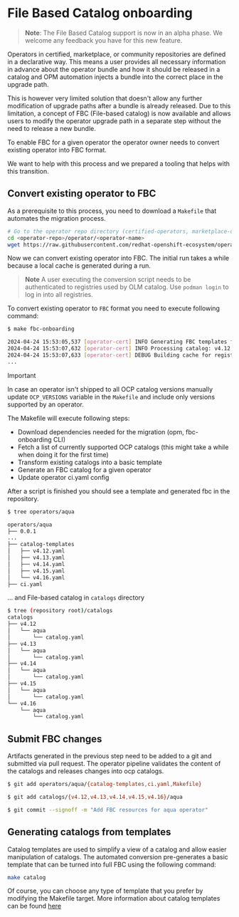 # File Based Catalog onboarding

> **Note**: The File Based Catalog support is now in an alpha phase. We welcome any feedback you have for this new feature.

Operators in certified, marketplace, or community repositories are defined in a declarative way.
This means a user provides all necessary information in advance about the operator bundle and how it
should be released in a catalog and OPM automation injects a bundle into the correct place
in the upgrade path.

This is however very limited solution that doesn't allow any further modification of upgrade
paths after a bundle is already released. Due to this limitation, a concept
of FBC (File-based catalog) is now available and allows users to modify the operator upgrade
path in a separate step without the need to release a new bundle.

To enable FBC for a given operator the operator owner needs to convert
existing operator into FBC format.

We want to help with this process and we prepared a tooling that helps with this transition.

## Convert existing operator to FBC
As a prerequisite to this process, you need to download a `Makefile` that
automates the migration process.

```bash
# Go to the operator repo directory (certified-operators, marketplace-operators, community-operators-prod)
cd <operator-repo>/operator/<operator-name>
wget https://raw.githubusercontent.com/redhat-openshift-ecosystem/operator-pipelines/main/fbc/Makefile
```

Now we can convert existing operator into FBC. The initial run takes a while because
a local cache is generated during a run.

> **Note**
> A user executing the conversion script needs to be authenticated to registries used by OLM catalog.
> Use `podman login` to log in into all registries.

To convert existing operator to `FBC` format you need to execute following command:

```bash
$ make fbc-onboarding

2024-04-24 15:53:05,537 [operator-cert] INFO Generating FBC templates for the following versions: ['4.12', '4.13', '4.14', '4.15', '4.16']
2024-04-24 15:53:07,632 [operator-cert] INFO Processing catalog: v4.12
2024-04-24 15:53:07,633 [operator-cert] DEBUG Building cache for registry.stage.redhat.io/redhat/community-operator-index:v4.12
...
```

> [!IMPORTANT]
> In case an operator isn't shipped to all OCP catalog versions manually update `OCP_VERSIONS`
> variable in the `Makefile` and include only versions supported by an operator.

The Makefile will execute following steps:

 - Download dependencies needed for the migration (opm, fbc-onboarding CLI)
 - Fetch a list of currently supported OCP catalogs (this might take a while when doing it for the first time)
 - Transform existing catalogs into a basic template
 - Generate an FBC catalog for a given operator
 - Update operator ci.yaml config

After a script is finished you should see a template and generated fbc in the repository.
```bash
$ tree operators/aqua

operators/aqua
├── 0.0.1
...
├── catalog-templates
│   ├── v4.12.yaml
│   ├── v4.13.yaml
│   ├── v4.14.yaml
│   ├── v4.15.yaml
│   └── v4.16.yaml
├── ci.yaml
```
... and File-based catalog in `catalogs` directory
```bash
$ tree (repository root)/catalogs
catalogs
├── v4.12
│   └── aqua
│       └── catalog.yaml
├── v4.13
│   └── aqua
│       └── catalog.yaml
├── v4.14
│   └── aqua
│       └── catalog.yaml
├── v4.15
│   └── aqua
│       └── catalog.yaml
└── v4.16
    └── aqua
        └── catalog.yaml

```

## Submit FBC changes
Artifacts generated in the previous step need to be added to a git and submitted via pull request. The operator pipeline validates the content of the catalogs and releases changes into ocp catalogs.

```bash
$ git add operators/aqua/{catalog-templates,ci.yaml,Makefile}

$ git add catalogs/{v4.12,v4.13,v4.14,v4.15,v4.16}/aqua

$ git commit --signoff -m "Add FBC resources for aqua operator"
```

## Generating catalogs from templates
Catalog templates are used to simplify a view of a catalog and allow easier manipulation of catalogs. The automated conversion pre-generates a basic template that can be turned into full FBC using the following command:

```bash
make catalog
```

Of course, you can choose any type of template that you prefer by modifying the Makefile target.
More information about catalog templates can be found [here](https://olm.operatorframework.io/docs/reference/catalog-templates/)
